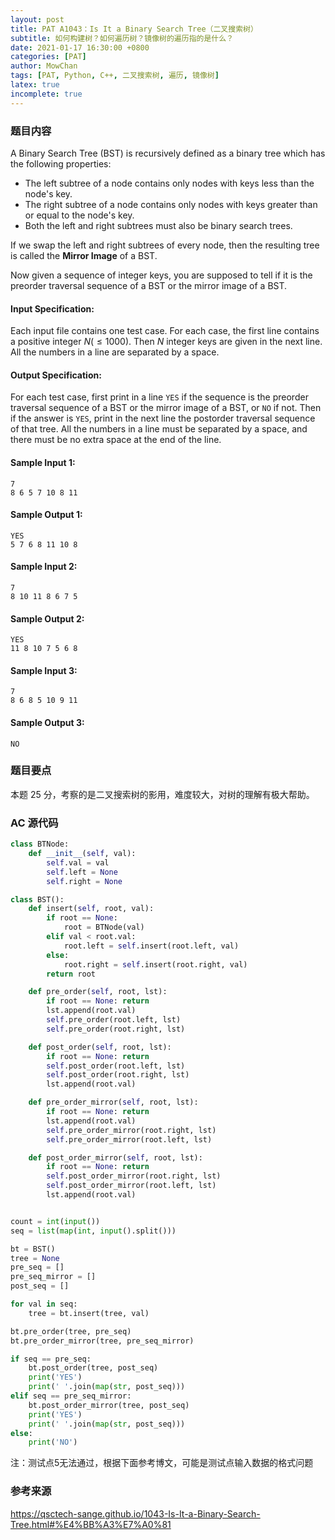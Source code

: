 ```yaml
---
layout: post
title: PAT A1043：Is It a Binary Search Tree（二叉搜索树）
subtitle: 如何构建树？如何遍历树？镜像树的遍历指的是什么？
date: 2021-01-17 16:30:00 +0800
categories: [PAT]
author: MowChan
tags: [PAT, Python, C++, 二叉搜索树, 遍历, 镜像树]
latex: true
incomplete: true
---
```


### 题目内容

A Binary Search Tree (BST) is recursively defined as a binary tree which has the following properties:

- The left subtree of a node contains only nodes with keys less than the node's key.
- The right subtree of a node contains only nodes with keys greater than or equal to the node's key.
- Both the left and right subtrees must also be binary search trees.

If we swap the left and right subtrees of every node, then the resulting tree is called the **Mirror Image** of a BST.

Now given a sequence of integer keys, you are supposed to tell if it is the preorder traversal sequence of a BST or the mirror image of a BST.

#### Input Specification:

Each input file contains one test case. For each case, the first line contains a positive integer $N (\leqslant 1000)$. Then $N$ integer keys are given in the next line. All the numbers in a line are separated by a space.

#### Output Specification:

For each test case, first print in a line `YES` if the sequence is the preorder traversal sequence of a BST or the mirror image of a BST, or `NO` if not. Then if the answer is `YES`, print in the next line the postorder traversal sequence of that tree. All the numbers in a line must be separated by a space, and there must be no extra space at the end of the line.

#### Sample Input 1:

```in
7
8 6 5 7 10 8 11
```

#### Sample Output 1:

```out
YES
5 7 6 8 11 10 8
```

#### Sample Input 2:

```in
7
8 10 11 8 6 7 5
```

#### Sample Output 2:

```out
YES
11 8 10 7 5 6 8
```

#### Sample Input 3:

```in
7
8 6 8 5 10 9 11
```

#### Sample Output 3:

```out
NO
```

### 题目要点

本题 25 分，考察的是二叉搜索树的影用，难度较大，对树的理解有极大帮助。

### AC 源代码

```python
class BTNode:
    def __init__(self, val):
        self.val = val
        self.left = None
        self.right = None

class BST():
    def insert(self, root, val):
        if root == None:
            root = BTNode(val)
        elif val < root.val:
            root.left = self.insert(root.left, val)
        else:
            root.right = self.insert(root.right, val)
        return root

    def pre_order(self, root, lst):
        if root == None: return
        lst.append(root.val)
        self.pre_order(root.left, lst)
        self.pre_order(root.right, lst)

    def post_order(self, root, lst):
        if root == None: return
        self.post_order(root.left, lst)
        self.post_order(root.right, lst)
        lst.append(root.val)

    def pre_order_mirror(self, root, lst):
        if root == None: return
        lst.append(root.val)
        self.pre_order_mirror(root.right, lst)
        self.pre_order_mirror(root.left, lst)

    def post_order_mirror(self, root, lst):
        if root == None: return
        self.post_order_mirror(root.right, lst)
        self.post_order_mirror(root.left, lst)
        lst.append(root.val)


count = int(input())
seq = list(map(int, input().split()))

bt = BST()
tree = None
pre_seq = []
pre_seq_mirror = []
post_seq = []

for val in seq:
    tree = bt.insert(tree, val)

bt.pre_order(tree, pre_seq)
bt.pre_order_mirror(tree, pre_seq_mirror)

if seq == pre_seq:
    bt.post_order(tree, post_seq)
    print('YES')
    print(' '.join(map(str, post_seq)))
elif seq == pre_seq_mirror:
    bt.post_order_mirror(tree, post_seq)
    print('YES')
    print(' '.join(map(str, post_seq)))
else:
    print('NO')
```

注：测试点5无法通过，根据下面参考博文，可能是测试点输入数据的格式问题

### 参考来源

<https://qsctech-sange.github.io/1043-Is-It-a-Binary-Search-Tree.html#%E4%BB%A3%E7%A0%81>


